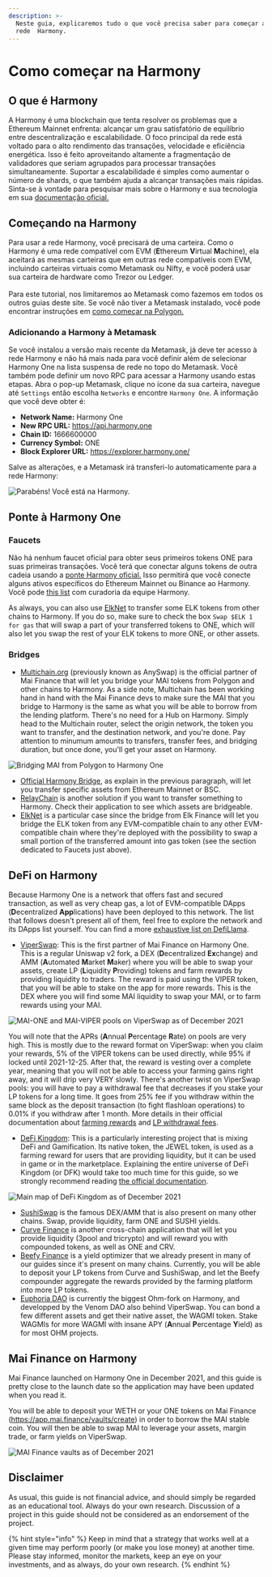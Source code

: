 ```yaml
---
description: >-
  Neste guia, explicaremos tudo o que você precisa saber para começar a usar a
  rede  Harmony.
---
```


# Como começar na Harmony

## O que é Harmony

A Harmony é uma blockchain que tenta resolver os problemas que a Ethereum Mainnet enfrenta: alcançar um grau satisfatório de equilíbrio entre descentralização e escalabilidade. O foco principal da rede está voltado para o alto rendimento das transações, velocidade e eficiência energética. Isso é feito aproveitando altamente a fragmentação de validadores que seriam agrupados para processar transações simultaneamente. Suportar a escalabilidade é simples como aumentar o número de shards, o que também ajuda a alcançar transações mais rápidas. Sinta-se à vontade para pesquisar mais sobre o Harmony e sua tecnologia em sua [documentação oficial.](https://docs.harmony.one/home/general/technology)

## Começando na Harmony

Para usar a rede Harmony, você precisará de uma carteira. Como o Harmony é uma rede compatível com EVM (**E**thereum **V**irtual **M**achine), ela aceitará as mesmas carteiras que em outras rede compatíveis com EVM, incluindo carteiras virtuais como Metamask ou Nifty, e você poderá usar sua carteira de hardware como Trezor ou Ledger. \
\
Para este tutorial, nos limitaremos ao Metamask como fazemos em todos os outros guias deste site. Se você não tiver a Metamask instalado, você pode encontrar instruções em [como começar na Polygon.](../../polygon-tutorials/how-to-get-started-on-polygon.md)

### Adicionando a Harmony à Metamask

Se você instalou a versão mais recente da Metamask, já deve ter acesso à rede Harmony e não há mais nada para você definir além de selecionar Harmony One na lista suspensa de rede no topo do Metamask. Você também pode definir um novo RPC para acessar a Harmony usando estas etapas. Abra o pop-up Metamask, clique no ícone da sua carteira, navegue até `Settings` então escolha `Networks` e encontre `Harmony One`. A informação que você deve obter é:

* **Network Name:** Harmony One
* **New RPC URL:** https://api.harmony.one
* **Chain ID:** 1666600000
* **Currency Symbol:** ONE
* **Block Explorer URL:** https://explorer.harmony.one/

Salve as alterações, e a Metamask irá transferi-lo automaticamente para a rede Harmony:

![Parabéns! Você está na Harmony.](../../.gitbook/assets/Harmony-onboarding-1.png)

## Ponte à Harmony One

### Faucets

Não há nenhum faucet oficial para obter seus primeiros tokens ONE para suas primeiras transações. Você terá que conectar alguns tokens de outra cadeia usando a [ponte Harmony oficial.](https://bridge.harmony.one/erc20) Isso permitirá que você conecte alguns ativos específicos do Ethereum Mainnet ou Binance ao Harmony. Você pode [this list](https://docs.harmony.one/home/developers/harmony-stack#bridges-fiat-gateways-exchanges) com curadoria da equipe Harmony.

As always, you can also use [ElkNet](https://app.elk.finance/#/elknet) to transfer some ELK tokens from other chains to Harmony. If you do so, make sure to check the box `Swap $ELK 1 for gas` that will swap a part of your transferred tokens to ONE, which will also let you swap the rest of your ELK tokens to more ONE, or other assets.

### Bridges

* [Multichain.org](https://app.multichain.org/#/router) (previously known as AnySwap) is the official partner of Mai Finance that will let you bridge your MAI tokens from Polygon and other chains to Harmony. As a side note, Multichain has been working hand in hand with the Mai Finance devs to make sure the MAI that you bridge to Harmony is the same as what you will be able to borrow from the lending platform. There's no need for a Hub on Harmony. Simply head to the Multichain router, select the origin network, the token you want to transfer, and the destination network, and you're done. Pay attention to minumum amounts to transfers, transfer fees, and bridging duration, but once done, you'll get your asset on Harmony.

![Bridging MAI from Polygon to Harmony One](../../.gitbook/assets/Harmony-onboarding-2.png)

* [Official Harmony Bridge](https://bridge.harmony.one/erc20), as explain in the previous paragraph, will let you transfer specific assets from Ethereum Mainnet or BSC.
* [RelayChain](https://app.relaychain.com/#/cross-chain-bridge-transfer) is another solution if you want to transfer something to Harmony. Check their application to see which assets are bridgeable.
* [ElkNet](https://app.elk.finance/#/elknet) is a particular case since the bridge from Elk Finance will let you bridge the ELK token from any EVM-compatible chain to any other EVM-compatible chain where they're deployed with the possibility to swap a small portion of the transferred amount into gas token (see the section dedicated to Faucets just above).

## DeFi on Harmony

Because Harmony One is a network that offers fast and secured transaction, as well as very cheap gas, a lot of EVM-compatible DApps (**D**ecentralized **App**lications) have been deployed to this network. The list that follows doesn't present all of them, feel free to explore the network and its DApps list yourself. You can find a more [exhaustive list on DefiLlama](https://defillama.com/chain/Harmony).

* [ViperSwap](https://viper.exchange/#/swap): This is the first partner of Mai Finance on Harmony One. This is a regular Uniswap v2 fork, a DEX (**D**ecentralized **Ex**change) and AMM (**A**utomated **M**arket **M**aker) where you will be able to swap your assets, create LP (**L**iquidity **P**roviding) tokens and farm rewards by providing liquidity to traders. The reward is paid using the VIPER token, that you will be able to stake on the app for more rewards. This is the DEX where you will find some MAI liquidity to swap your MAI, or to farm rewards using your MAI.

![MAI-ONE and MAI-VIPER pools on ViperSwap as of December 2021](../../.gitbook/assets/Harmony-onboarding-3.png)

You will note that the APRs (**A**nnual **P**ercentage **R**ate) on pools are very high. This is mostly due to the reward format on ViperSwap: when you claim your rewards, 5% of the VIPER tokens can be used directly, while 95% if locked until 2021-12-25. After that, the reward is vesting over a complete year, meaning that you will not be able to access your farming gains right away, and it will drip very VERY slowly. There's another twist on ViperSwap pools: you will have to pay a withdrawal fee that decreases if you stake your LP tokens for a long time. It goes from 25% fee if you withdraw within the same block as the deposit transaction (to fight flashloan operations) to 0.01% if you withdraw after 1 month. More details in their official documentation about [farming rewards](https://docs.venomdao.org/viper/tokenomics#bbd0) and [LP withdrawal fees](https://docs.venomdao.org/viper/fees).

* [DeFi Kingdom](https://game.defikingdoms.com/#/): This is a particularly interesting project that is mixing DeFi and Gamification. Its native token, the JEWEL token, is used as a farming reward for users that are providing liquidity, but it can be used in game or in the marketplace. Explaining the entire universe of DeFi Kingdom (or DFK) would take too much time for this guide, so we strongly recommend reading [the official documentation](https://docs.defikingdoms.com).

![Main map of DeFi Kingdom as of December 2021](../../.gitbook/assets/Harmony-onboarding-4.png)

* [SushiSwap](https://app.sushi.com) is the famous DEX/AMM that is also present on many other chains. Swap, provide liquidity, farm ONE and SUSHI yields.
* [Curve Finance](https://harmony.curve.fi) is another cross-chain application that will let you provide liquidity (3pool and tricrypto) and will reward you with compounded tokens, as well as ONE and CRV.
* [Beefy Finance](https://app.beefy.finance/#/harmony) is a yield optimizer that we already present in many of our guides since it's present on many chains. Currently, you will be able to deposit your LP tokens from Curve and SushiSwap, and let the Beefy compounder aggregate the rewards provided by the farming platform into more LP tokens.
* [Euphoria DAO](https://app.euphoria.money/#/dashboard) is currently the biggest Ohm-fork on Harmony, and developped by the Venom DAO also behind ViperSwap. You can bond a few different assets and get their native asset, the WAGMI token. Stake WAGMIs for more WAGMI with insane APY (**A**nnual **P**ercentage **Y**ield) as for most OHM projects.

## Mai Finance on Harmony

Mai Finance launched on Harmony One in December 2021, and this guide is pretty close to the launch date so the application may have been updated when you read it.

You will be able to deposit your WETH or your ONE tokens on Mai Finance (https://app.mai.finance/vaults/create) in order to borrow the MAI stable coin. You will then be able to swap MAI to leverage your assets, margin trade, or farm yields on ViperSwap.

![MAI Finance vaults as of December 2021](../../.gitbook/assets/Harmony-onboarding-5.png)

## Disclaimer

As usual, this guide is not financial advice, and should simply be regarded as an educational tool. Always do your own research. Discussion of a project in this guide should not be considered as an endorsement of the project.

{% hint style="info" %}
Keep in mind that a strategy that works well at a given time may perform poorly (or make you lose money) at another time. Please stay informed, monitor the markets, keep an eye on your investments, and as always, do your own research.
{% endhint %}
